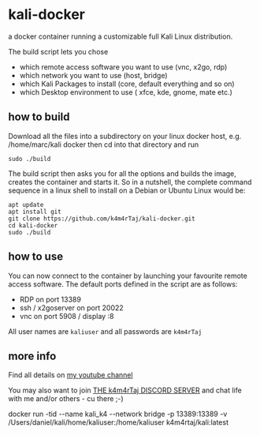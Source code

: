 # kali-docker

a docker container running a customizable full Kali Linux distribution.

The build script lets you chose

- which remote access software you want to use (vnc, x2go, rdp)
- which network you want to use  (host, bridge)
- which Kali Packages to install (core, default everything and so on)
- which Desktop environment to use ( xfce, kde, gnome, mate etc.)

## how to build

Download all the files into a subdirectory on your linux docker host, e.g. /home/marc/kali docker
then cd into that directory and run

    sudo ./build

The build script then asks you for all the options and builds the image, creates the container
and starts it. So in a nutshell, the complete command sequence in a linux shell to install on a Debian or Ubuntu Linux would be:

    apt update
    apt install git
    git clone https://github.com/k4m4rTaj/kali-docker.git
    cd kali-docker
    sudo ./build

## how to use

You can now connect to the container by launching your favourite remote access software. The default ports defined in the script are as follows:

- RDP on port 13389
- ssh / x2goserver on port 20022
- vnc on port 5908 / display :8

All user names are `kaliuser` and all passwords are `k4m4rTaj`

## more info

Find all details on [my youtube channel](https://www.youtube.com/k4m4rTaj)

You may also want to join [THE k4m4rTaj DISCORD SERVER](https://discord.com/invite/DXnfBUG) and chat life with me and/or others - cu there ;-)

docker run -tid --name kali_k4 --network bridge -p 13389:13389 -v /Users/daniel/kali/home/kaliuser:/home/kaliuser k4m4rtaj/kali:latest
